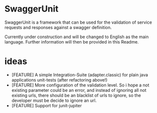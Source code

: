 # SwaggerUnit
SwaggerUnit is a framework that can be used for the validation of service requests and responses against a swagger definition.

Currently under construction and will be changed to English as the main language.
Further information will then be provided in this Readme.

# ideas
- [FEATURE] A simple Integration-Suite (adapter.classic) for plain java applications unit-tests (after refactoring above!) 
- [FEATURE] More configuration of the validation level. So i hope a not existing parameter could be an error, and instead of ignoring all not existing urls, there should be an blacklist of urls to ignore, so the developer must be decide to ignore an url.
- [FEATURE] Support for junit-jupiter